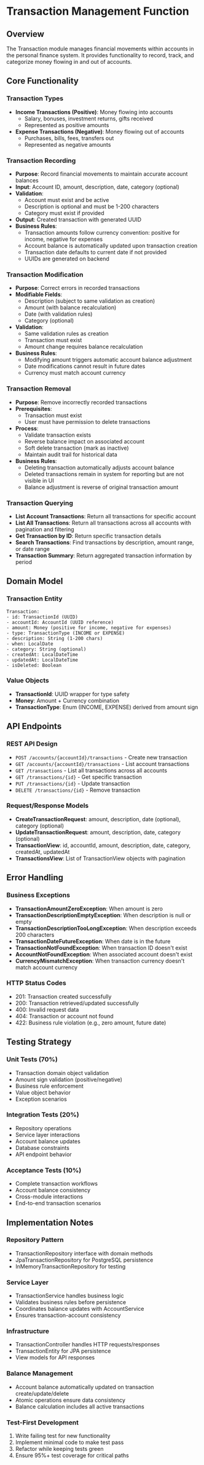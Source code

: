 # Transaction Management Function

## Overview

The Transaction module manages financial movements within accounts in the personal finance system. It provides
functionality to record, track, and categorize money flowing in and out of accounts.

## Core Functionality

### Transaction Types

- **Income Transactions (Positive)**: Money flowing into accounts
    - Salary, bonuses, investment returns, gifts received
    - Represented as positive amounts
- **Expense Transactions (Negative)**: Money flowing out of accounts
    - Purchases, bills, fees, transfers out
    - Represented as negative amounts

### Transaction Recording

- **Purpose**: Record financial movements to maintain accurate account balances
- **Input**: Account ID, amount, description, date, category (optional)
- **Validation**:
    - Account must exist and be active
    - Description is optional and must be 1-200 characters
    - Category must exist if provided
- **Output**: Created transaction with generated UUID
- **Business Rules**:
    - Transaction amounts follow currency convention: positive for income, negative for expenses
    - Account balance is automatically updated upon transaction creation
    - Transaction date defaults to current date if not provided
    - UUIDs are generated on backend

### Transaction Modification

- **Purpose**: Correct errors in recorded transactions
- **Modifiable Fields**:
    - Description (subject to same validation as creation)
    - Amount (with balance recalculation)
    - Date (with validation rules)
    - Category (optional)
- **Validation**:
    - Same validation rules as creation
    - Transaction must exist
    - Amount change requires balance recalculation
- **Business Rules**:
    - Modifying amount triggers automatic account balance adjustment
    - Date modifications cannot result in future dates
    - Currency must match account currency

### Transaction Removal

- **Purpose**: Remove incorrectly recorded transactions
- **Prerequisites**:
    - Transaction must exist
    - User must have permission to delete transactions
- **Process**:
    - Validate transaction exists
    - Reverse balance impact on associated account
    - Soft delete transaction (mark as inactive)
    - Maintain audit trail for historical data
- **Business Rules**:
    - Deleting transaction automatically adjusts account balance
    - Deleted transactions remain in system for reporting but are not visible in UI
    - Balance adjustment is reverse of original transaction amount

### Transaction Querying

- **List Account Transactions**: Return all transactions for specific account
- **List All Transactions**: Return all transactions across all accounts with pagination and filtering
- **Get Transaction by ID**: Return specific transaction details
- **Search Transactions**: Find transactions by description, amount range, or date range
- **Transaction Summary**: Return aggregated transaction information by period

## Domain Model

### Transaction Entity

```
Transaction:
- id: TransactionId (UUID)
- accountId: AccountId (UUID reference)
- amount: Money (positive for income, negative for expenses)
- type: TransactionType (INCOME or EXPENSE)
- description: String (1-200 chars)
- when: LocalDate
- category: String (optional)
- createdAt: LocalDateTime
- updatedAt: LocalDateTime
- isDeleted: Boolean
```

### Value Objects

- **TransactionId**: UUID wrapper for type safety
- **Money**: Amount + Currency combination
- **TransactionType**: Enum (INCOME, EXPENSE) derived from amount sign

## API Endpoints

### REST API Design

- `POST /accounts/{accountId}/transactions` - Create new transaction
- `GET /accounts/{accountId}/transactions` - List account transactions
- `GET /transactions` - List all transactions across all accounts
- `GET /transactions/{id}` - Get specific transaction
- `PUT /transactions/{id}` - Update transaction
- `DELETE /transactions/{id}` - Remove transaction

### Request/Response Models

- **CreateTransactionRequest**: amount, description, date (optional), category (optional)
- **UpdateTransactionRequest**: amount, description, date, category (optional)
- **TransactionView**: id, accountId, amount, description, date, category, createdAt, updatedAt
- **TransactionsView**: List of TransactionView objects with pagination

## Error Handling

### Business Exceptions

- **TransactionAmountZeroException**: When amount is zero
- **TransactionDescriptionEmptyException**: When description is null or empty
- **TransactionDescriptionTooLongException**: When description exceeds 200 characters
- **TransactionDateFutureException**: When date is in the future
- **TransactionNotFoundException**: When transaction ID doesn't exist
- **AccountNotFoundException**: When associated account doesn't exist
- **CurrencyMismatchException**: When transaction currency doesn't match account currency

### HTTP Status Codes

- 201: Transaction created successfully
- 200: Transaction retrieved/updated successfully
- 400: Invalid request data
- 404: Transaction or account not found
- 422: Business rule violation (e.g., zero amount, future date)

## Testing Strategy

### Unit Tests (70%)

- Transaction domain object validation
- Amount sign validation (positive/negative)
- Business rule enforcement
- Value object behavior
- Exception scenarios

### Integration Tests (20%)

- Repository operations
- Service layer interactions
- Account balance updates
- Database constraints
- API endpoint behavior

### Acceptance Tests (10%)

- Complete transaction workflows
- Account balance consistency
- Cross-module interactions
- End-to-end transaction scenarios

## Implementation Notes

### Repository Pattern

- TransactionRepository interface with domain methods
- JpaTransactionRepository for PostgreSQL persistence
- InMemoryTransactionRepository for testing

### Service Layer

- TransactionService handles business logic
- Validates business rules before persistence
- Coordinates balance updates with AccountService
- Ensures transaction-account consistency

### Infrastructure

- TransactionController handles HTTP requests/responses
- TransactionEntity for JPA persistence
- View models for API responses

### Balance Management

- Account balance automatically updated on transaction create/update/delete
- Atomic operations ensure data consistency
- Balance calculation includes all active transactions

### Test-First Development

1. Write failing test for new functionality
2. Implement minimal code to make test pass
3. Refactor while keeping tests green
4. Ensure 95%+ test coverage for critical paths